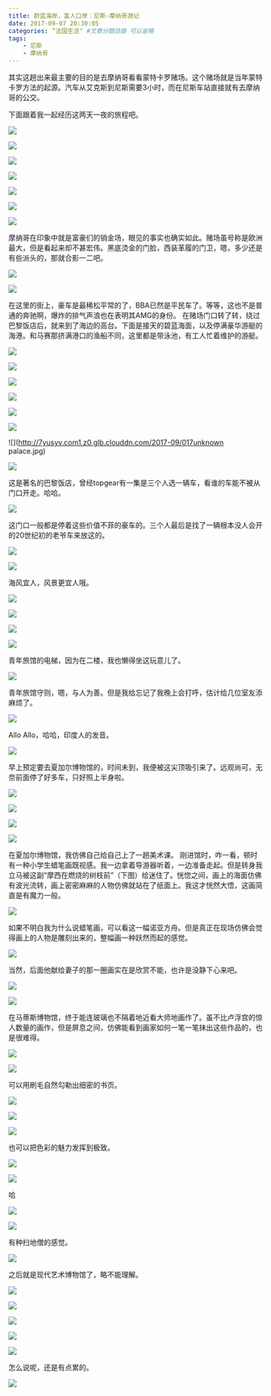 ```yaml
---
title: 蔚蓝海岸，富人口岸：尼斯-摩纳哥游记
date: 2017-09-07 20:30:05
categories: “法国生活" #文章分類目錄 可以省略
tags:
    - 尼斯
    - 摩纳哥
---
```


其实这趟出来最主要的目的是去摩纳哥看看蒙特卡罗赌场。这个赌场就是当年蒙特卡罗方法的起源。汽车从艾克斯到尼斯需要3小时，而在尼斯车站直接就有去摩纳哥的公交。

下面跟着我一起经历这两天一夜的旅程吧。

![](http://7yusyv.com1.z0.glb.clouddn.com/2017-09/001early_depart.jpg)

![](http://7yusyv.com1.z0.glb.clouddn.com/2017-09/002early_depart.jpg)

![](http://7yusyv.com1.z0.glb.clouddn.com/2017-09/003early_depart.jpg)

![](http://7yusyv.com1.z0.glb.clouddn.com/2017-09/004tugh_waiting.jpg)

![](http://7yusyv.com1.z0.glb.clouddn.com/2017-09/005no_waiting_direct_monaco.jpg)

![](http://7yusyv.com1.z0.glb.clouddn.com/2017-09/006no_waiting_monaco2.jpg)

![](http://7yusyv.com1.z0.glb.clouddn.com/2017-09/007_sea_besides_road.jpg)

摩纳哥在印象中就是富豪们的销金场，眼见的事实也确实如此。赌场虽号称是欧洲最大，但是看起来却不甚宏伟。黑底烫金的门脸，西装革履的门卫，嗯，多少还是有些派头的，那就合影一二吧。

![](http://7yusyv.com1.z0.glb.clouddn.com/2017-09/008arrivemonaco_monte_carlo_casino.jpg)

![](http://7yusyv.com1.z0.glb.clouddn.com/2017-09/009inside_casino.jpg)

在这里的街上，豪车是最稀松平常的了，BBA已然是平民车了。等等，这也不是普通的奔驰啊，爆炸的排气声浪也在表明其AMG的身份。
在赌场门口转了转，绕过巴黎饭店后，就来到了海边的高台。下面是接天的碧蓝海面，以及停满豪华游艇的海港。和马赛那挤满港口的渔船不同，这里都是带泳池，有工人忙着维护的游艇。

![](http://7yusyv.com1.z0.glb.clouddn.com/2017-09/010yachts.jpg)

![](http://7yusyv.com1.z0.glb.clouddn.com/2017-09/011yachts2.jpg)

![](http://7yusyv.com1.z0.glb.clouddn.com/2017-09/012yachts3.jpg)

![](http://7yusyv.com1.z0.glb.clouddn.com/2017-09/013yachts4.jpg)

![](http://7yusyv.com1.z0.glb.clouddn.com/2017-09/014yacht5.jpg)

![](http://7yusyv.com1.z0.glb.clouddn.com/2017-09/015monte_carlo.jpg)

![](http://7yusyv.com1.z0.glb.clouddn.com/2017-09/017unknown palace.jpg)

![](http://7yusyv.com1.z0.glb.clouddn.com/2017-09/018monte_carlo_casino.jpg)

这是著名的巴黎饭店，曾经topgear有一集是三个人选一辆车，看谁的车能不被从门口开走。哈哈。

![](http://7yusyv.com1.z0.glb.clouddn.com/2017-09/019hotel_paris.jpg)

这门口一般都是停着这些价值不菲的豪车的。三个人最后是找了一辆根本没人会开的20世纪初的老爷车来放这的。

![](http://7yusyv.com1.z0.glb.clouddn.com/2017-09/020before_hotel_paris.jpg)

![](http://7yusyv.com1.z0.glb.clouddn.com/2017-09/021before_hotel_paris2.jpg)

海风宜人，风景更宜人哦。

![](http://7yusyv.com1.z0.glb.clouddn.com/2017-09/022theseaandtheroof.jpg)

![](http://7yusyv.com1.z0.glb.clouddn.com/2017-09/023theseaandthesky.jpg)

![](http://7yusyv.com1.z0.glb.clouddn.com/2017-09/024team_cook.jpg)

![](http://7yusyv.com1.z0.glb.clouddn.com/2017-09/025rollingcar.jpg)


青年旅馆的电梯，因为在二楼，我也懒得坐这玩意儿了。

![](http://7yusyv.com1.z0.glb.clouddn.com/2017-09/026younghotel2.jpg)

青年旅馆守则，嗯，与人为善。但是我给忘记了我晚上会打呼，估计给几位室友添麻烦了。

![](http://7yusyv.com1.z0.glb.clouddn.com/2017-09/026younghotel.jpg)

Allo Allo，哈哈，印度人的发音。

![](http://7yusyv.com1.z0.glb.clouddn.com/2017-09/027alloallo.jpg)

早上预定要去夏加尔博物馆的，时间未到，我便被这尖顶吸引来了。远观尚可，无奈前面停了好多车，只好照上半身啦。

![](http://7yusyv.com1.z0.glb.clouddn.com/2017-09/028unknownchurch.jpg)

![](http://7yusyv.com1.z0.glb.clouddn.com/2017-09/028unknownchurch2.jpg)


![](http://7yusyv.com1.z0.glb.clouddn.com/2017-09/029twistedchurch.jpg)

![](http://7yusyv.com1.z0.glb.clouddn.com/2017-09/030thehole.jpg)

在夏加尔博物馆，我仿佛自己给自己上了一趟美术课。
刚进馆时，咋一看，顿时有一种小学生蜡笔画既视感。我一边拿着导游器听着，一边准备走起。但是转身我立马被这副“摩西在燃烧的树枝前”（下图）给迷住了。恍惚之间，画上的海面仿佛有波光流转，画上密密麻麻的人物仿佛就站在了纸面上。我这才恍然大悟，这画简直是有魔力一般。

![](http://7yusyv.com1.z0.glb.clouddn.com/2017-09/031-Chagall.jpg)

如果不明白我为什么说蜡笔画，可以看这一幅诺亚方舟。但是真正在现场仿佛会觉得画上的人物是雕刻出来的，整幅画一种跃然而起的感觉。

![](http://7yusyv.com1.z0.glb.clouddn.com/2017-09/032-Chagall2.jpg)

当然，后面他献给妻子的那一圈画实在是欣赏不能，也许是没静下心来吧。

![](http://7yusyv.com1.z0.glb.clouddn.com/2017-09/033oldtree.jpg)

![](http://7yusyv.com1.z0.glb.clouddn.com/2017-09/034entryofMatisse.jpg)

在马蒂斯博物馆，终于能连玻璃也不隔着地近看大师地画作了。虽不比卢浮宫的惊人数量的画作，但是屏息之间，仿佛能看到画家如何一笔一笔抹出这些作品的，也是很难得。

![](http://7yusyv.com1.z0.glb.clouddn.com/2017-09/035Matisse.jpg)

![](http://7yusyv.com1.z0.glb.clouddn.com/2017-09/036Matisse.jpg)

可以用刷毛自然勾勒出细密的书页。

![](http://7yusyv.com1.z0.glb.clouddn.com/2017-09/037Matisse.jpg)

![](http://7yusyv.com1.z0.glb.clouddn.com/2017-09/038Matisse.jpg)

![](http://7yusyv.com1.z0.glb.clouddn.com/2017-09/039Matisse.jpg)

也可以把色彩的魅力发挥到极致。

![](http://7yusyv.com1.z0.glb.clouddn.com/2017-09/040Matisse.jpg)

![](http://7yusyv.com1.z0.glb.clouddn.com/2017-09/041Matisse.jpg)

哈

![](http://7yusyv.com1.z0.glb.clouddn.com/2017-09/042Matisse.jpg)

![](http://7yusyv.com1.z0.glb.clouddn.com/2017-09/043Matisse.jpg)

有种扫地僧的感觉。

![](http://7yusyv.com1.z0.glb.clouddn.com/2017-09/044Matisse.jpg)

之后就是现代艺术博物馆了，略不能理解。

![](http://7yusyv.com1.z0.glb.clouddn.com/2017-09/045modern.jpg)

![](http://7yusyv.com1.z0.glb.clouddn.com/2017-09/046modern.jpg)

![](http://7yusyv.com1.z0.glb.clouddn.com/2017-09/047modern.jpg)

![](http://7yusyv.com1.z0.glb.clouddn.com/2017-09/048modern.jpg)

![](http://7yusyv.com1.z0.glb.clouddn.com/2017-09/049modern.jpg)

怎么说呢，还是有点累的。

![](http://7yusyv.com1.z0.glb.clouddn.com/2017-09/050mywalk.jpg)




